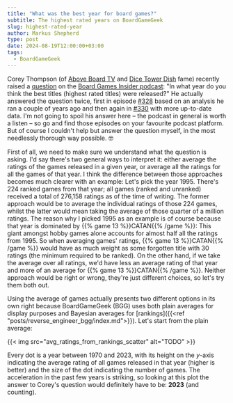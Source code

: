 ```yaml
---
title: "What was the best year for board games?"
subtitle: The highest rated years on BoardGameGeek
slug: highest-rated-year
author: Markus Shepherd
type: post
date: 2024-08-19T12:00:00+03:00
tags:
  - BoardGameGeek
---
```


Corey Thompson (of [Above Board TV](https://www.youtube.com/@aboveboardTV) and [Dice Tower Dish](https://dicetowerdish.com/) fame) recently raised a [question](https://boardgamegeek.com/thread/3336646/playtesting-327) on the [Board Games Insider podcast](https://boardgamesinsider.com/): "In what year do you think the best titles (highest rated titles) were released?" He actually answered the question twice, first in episode [#328](https://boardgamegeek.com/blogpost/163710/board-games-insider-328-the-one-about-the-spiel-de) based on an analysis he ran a couple of years ago and then again in [#330](https://boardgamegeek.com/blogpost/164172/board-games-insider-330-the-one-about-the-biggest) with more up-to-date data. I'm not going to spoil his answer here – the podcast in general is worth a listen – so go and find those episodes on your favourite podcast platform. But of course I couldn't help but answer the question myself, in the most needlessly thorough way possible. 🤓

First of all, we need to make sure we understand what the question is asking. I'd say there's two general ways to interpret it: either average the ratings of the games released in a given year, or average all the ratings for all the games of that year. I think the difference between those approaches becomes much clearer with an example: Let's pick the year 1995. There's 224 ranked games from that year; all games (ranked and unranked) received a total of 276,158 ratings as of the time of writing. The former approach would be to average the individual ratings of those 224 games, whilst the latter would mean taking the average of those quarter of a million ratings. The reason why I picked 1995 as an example is of course because that year is dominated by {{% game 13 %}}CATAN{{% /game %}}: This giant amongst hobby games alone accounts for almost half all the ratings from 1995. So when averaging games' ratings, {{% game 13 %}}CATAN{{% /game %}} would have as much weight as some forgotten title with 30 ratings (the minimum required to be ranked). On the other hand, if we take the average over all ratings, we'd have less an average rating of that year and more of an average for {{% game 13 %}}CATAN{{% /game %}}. Neither approach would be right or wrong, they're just different choices, so let's try them both out.

Using the average of games actually presents two different options in its own right because BoardGameGeek (BGG) uses both plain averages for display purposes and Bayesian averages for [rankings]({{<ref "posts/reverse_engineer_bgg/index.md">}}). Let's start from the plain average:

{{< img src="avg_ratings_from_rankings_scatter" alt="TODO" >}}

Every dot is a year between 1970 and 2023, with its height on the *y*-axis indicating the average rating of all games released in that year (higher is better) and the size of the dot indicating the number of games. The acceleration in the past few years is striking, so looking at this plot the answer to Corey's question would definitely have to be: **2023** (and counting).

